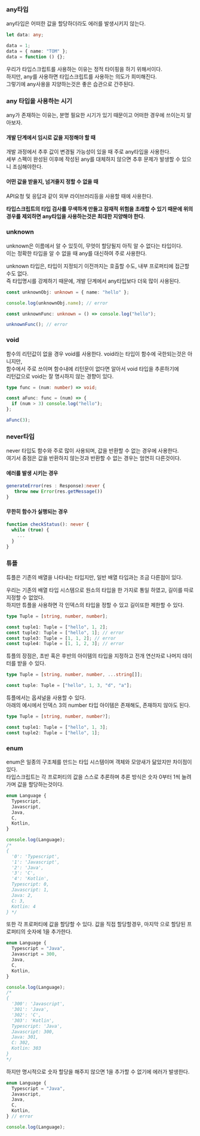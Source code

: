 ### any타입

any타입은 어떠한 값을 할당하더라도 에러를 발생시키지 않는다.

```ts
let data: any;

data = 1;
data = { name: "TOM" };
data = function () {};
```

우리가 타입스크립트를 사용하는 이유는 정적 타이핑을 하기 위해서이다.  
하지만, any를 사용하면 타입스크립트를 사용하는 의도가 희미해진다.  
그렇기에 any사용을 지양하는것은 좋은 습관으로 간주된다.

### any 타입을 사용하는 시기

any가 존재하는 이유는, 분명 필요한 시기가 있기 때문이고 어떠한 경우에 쓰이는지 알아보자.

#### 개발 단계에서 임시로 값을 지정해야 할 때

개발 과정에서 추후 값이 변경될 가능성이 있을 때 주로 any타입을 사용한다.  
세부 스펙이 완성된 이후에 작성된 any를 대체하지 않으면 추후 문제가 발생할 수 있으니 조심해야한다.

#### 어떤 값을 받을지, 넘겨줄지 정할 수 없을 때

API요청 및 응답과 같이 외부 라이브러리등을 사용할 때에 사용한다.

**타입스크립트의 타입 검사를 무색하게 만들고 잠재적 위험을 초래할 수 있기 때문에
위의 경우를 제외하면 any타입을 사용하는것은 최대한 지양해야 한다.**

### unknown

unknown은 이름에서 알 수 있듯이, 무엇이 할당될지 아직 알 수 없다는 타입이다.  
이는 정확한 타입을 알 수 없을 때 any를 대신하여 주로 사용한다.

unknown 타입은, 타입이 지정되기 이전까지는 호출할 수도, 내부 프로퍼티에 접근할 수도 없다.  
즉 타입명시를 강제하기 때문에, 개발 단계에서 any타입보다 더욱 많이 사용된다.

```ts
const unknownObj: unknown = { name: "hello" };

console.log(unknownObj.name); // error

const unknownFunc: unknown = () => console.log("hello");

unknownFunc(); // error
```

### void

함수의 리턴값이 없을 경우 void를 사용한다. void라는 타입이 함수에 국한되는것은 아니지만,  
함수에서 주로 쓰이며 함수내에 리턴문이 없다면 알아서 void 타입을 추론하기에  
리턴값으로 void는 잘 명시하지 않는 경향이 있다.

```ts
type func = (num: number) => void;

const aFunc: func = (num) => {
  if (num > 3) console.log("hello");
};

aFunc(3);
```

### never타입

never 타입도 함수와 주로 많이 사용되며, 값을 반환할 수 없는 경우에 사용한다.  
여기서 중점은 값을 반환하지 않는것과 반환할 수 없는 경우는 엄연히 다른것이다.

#### 에러를 발생 시키는 경우

```ts
generateError(res : Response):never {
   throw new Error(res.getMessage())
}
```

#### 무한히 함수가 실행되는 경우

```ts
function checkStatus(): never {
  while (true) {
    ...
  }
}
```

### 튜플

튜플은 기존의 배열을 나타내는 타입지만, 일반 배열 타입과는 조금 다른점이 있다.

우리는 기존의 배열 타입 시스템으로 원소의 타입을 한 가지로 통일 하였고, 길이를 따로 지정할 수 없었다.  
하지만 튜플을 사용하면 각 인덱스의 타입을 정할 수 있고 길이또한 제한할 수 있다.

```ts
type Tuple = [string, number, number];

const tuple1: Tuple = ["hello", 1, 2];
const tuple2: Tuple = ["hello", 1]; // error
const tuple3: Tuple = [1, 1, 2]; // error
const tuple4: Tuple = [1, 1, 2, 3]; // error
```

튜플의 장점은, 초반 혹은 후반의 아이템의 타입을 지정하고 전개 연산자로 나머지 데이터를 받을 수 있다.

```ts
type Tuple = [string, number, number, ...string[]];

const tuple: Tuple = ["hello", 1, 3, "d", "a"];
```

튜플에서는 옵셔널을 사용할 수 있다.  
아래의 예시에서 인덱스 3의 number 타입 아이템은 존재해도, 존재하지 않아도 된다.

```ts
type Tuple = [string, number, number?];

const tuple1: Tuple = ["hello", 1, 3];
const tuple2: Tuple = ["hello", 1];
```

### enum

enum은 일종의 구조체를 만드는 타입 시스템이며 객체와 모양새가 닮았지만 차이점이 있다.  
타입스크립트는 각 프로퍼티의 값을 스스로 추론하며 추론 방식은 숫자 0부터 1씩 늘려가며 값을 할당하는것이다.

```ts
enum Language {
  Typescript,
  Javascript,
  Java,
  C,
  Kotlin,
}

console.log(Language);
/*
{
  '0': 'Typescript',
  '1': 'Javascript',
  '2': 'Java',
  '3': 'C',
  '4': 'Kotlin',
  Typescript: 0,
  Javascript: 1,
  Java: 2,
  C: 3,
  Kotlin: 4
} */
```

또한 각 프로퍼티에 값을 할당할 수 있다.
값을 직접 할당할경우, 마지막 으로 할당된 프로퍼티의 숫자에 1을 추가한다.

```ts
enum Language {
  Typescript = "Java",
  Javascript = 300,
  Java,
  C,
  Kotlin,
}

console.log(Language);
/*
{
  '300': 'Javascript',
  '301': 'Java',
  '302': 'C',
  '303': 'Kotlin',
  Typescript: 'Java',
  Javascript: 300,
  Java: 301,
  C: 302,
  Kotlin: 303
}
*/
```

하지만 명시적으로 숫자 할당을 해주지 않으면 1을 추가할 수 없기에 에러가 발생한다.

```ts
enum Language {
  Typescript = "Java",
  Javascript,
  Java,
  C,
  Kotlin,
} // error

console.log(Language);
```
